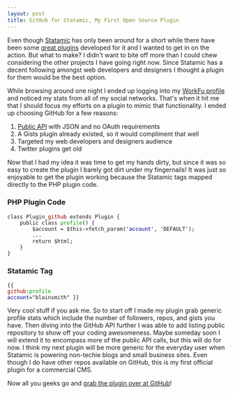 ```yaml
---
layout: post
title: GitHub for Statamic, My First Open Source Plugin
---
```

Even though [Statamic](http://statamic.com/) has only been around for a short while there have been some [great plugins](http://statamic.com/learn/reference) developed for it and I wanted to get in on the action. But what to make? I didn't want to bite off more than I could chew considering the other projects I have going right now. Since Statamic has a decent following amongst web developers and designers I thought a plugin for them would be the best option.

While browsing around one night I ended up logging into my [WorkFu profile](https://workfu.com/blainsmith) and noticed my stats from all of my social networks. That's when it hit me that I should focus my efforts on a plugin to mimic that functionality. I ended up choosing GitHub for a few reasons:

1. [Public API](http://developer.github.com/) with JSON and no OAuth requirements
2. A Gists plugin already existed, so it would compliment that well
3. Targeted my web developers and designers audience
4. Twitter plugins get old

Now that I had my idea it was time to get my hands dirty, but since it was so easy to create the plugin I barely got dirt under my fingernails! It was just so enjoyable to get the plugin working because the Statamic tags mapped directly to the PHP plugin code.

### PHP Plugin Code

<pre><code>class Plugin_<span style="color:#990000;">github</span> extends Plugin {
    public class <span style="color:#009900;">profile</span>() {
        $account = $this->fetch_param('<span style="color:#000099;">account</span>', 'DEFAULT');
        ...
        return $html;
    }
}</code></pre>

### Statamic Tag

<code>{{ <span style="color:#990000;">github</span>:<span style="color:#009900;">profile</span> <span style="color:#000099;">account</span>="blainsmith" }} </code>

Very cool stuff if you ask me. So to start off I made my plugin grab generic profile stats which include the number of followers, repos, and gists you have. Then diving into the GitHub API further I was able to add listing public repository to show off your coding awesomeness. Maybe someday soon I will extend it to encompass more of the public API calls, but this will do for now. I think my next plugin will be more generic for the everyday user when Statamic is powering non-techie blogs and small business sites. Even though I do have other repos available on GitHub, this is my first official plugin for a commercial CMS.

Now all you geeks go and [grab the plugin over at GitHub](https://github.com/blainsmith/Statamic-GitHub-Plugin)!